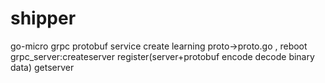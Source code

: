 # shipper
go-micro grpc protobuf service create 
learning proto->proto.go , reboot grpc_server:createserver register(server+protobuf encode decode binary data) getserver 
